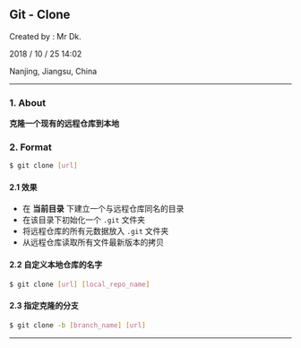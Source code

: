 ## Git - Clone

Created by : Mr Dk.

2018 / 10 / 25 14:02

Nanjing, Jiangsu, China

---

### 1. About

__克隆一个现有的远程仓库到本地__

### 2. Format

```bash
$ git clone [url]
```

#### 2.1 效果

* 在 __当前目录__ 下建立一个与远程仓库同名的目录
* 在该目录下初始化一个 `.git` 文件夹
* 将远程仓库的所有元数据放入 `.git` 文件夹
* 从远程仓库读取所有文件最新版本的拷贝

#### 2.2 自定义本地仓库的名字

```bash
$ git clone [url] [local_repo_name]
```

#### 2.3 指定克隆的分支

```bash
$ git clone -b [branch_name] [url]
```

---

